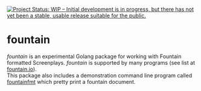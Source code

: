 [![Project Status: WIP – Initial development is in progress, but there has not yet been a stable, usable release suitable for the public.](https://www.repostatus.org/badges/latest/wip.svg)](https://www.repostatus.org/#wip)


# fountain

_fountain_ is an experimental Golang package for working with Fountain formatted Screenplays. 
_fountain_ is supported by many programs (see list at [fountain.io](https://fountain.io)).  
This package also includes a demonstration command line program called [fountainfmt](docs/) 
which pretty print a fountain document.

